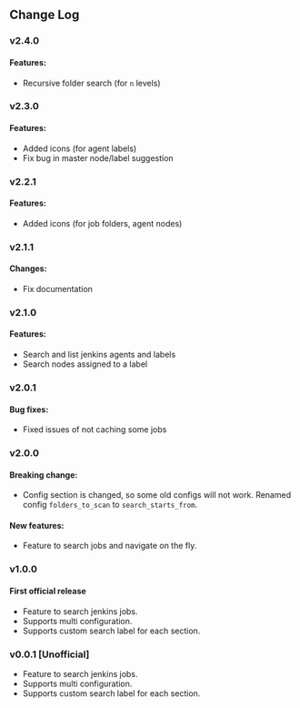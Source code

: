 ## Change Log

### v2.4.0

#### Features:

* Recursive folder search (for `n` levels)

### v2.3.0

#### Features:

* Added icons (for agent labels)
* Fix bug in master node/label suggestion

### v2.2.1

#### Features:

* Added icons (for job folders, agent nodes)

### v2.1.1

#### Changes:

* Fix documentation

### v2.1.0

#### Features:

* Search and list jenkins agents and labels
* Search nodes assigned to a label

### v2.0.1

#### Bug fixes:

* Fixed issues of not caching some jobs

### v2.0.0

#### Breaking change:

* Config section is changed, so some old configs will not work. Renamed config `folders_to_scan` to
  `search_starts_from`.

#### New features:

* Feature to search jobs and navigate on the fly.

### v1.0.0

#### First official release

* Feature to search jenkins jobs.
* Supports multi configuration.
* Supports custom search label for each section.

### v0.0.1 [Unofficial]

* Feature to search jenkins jobs.
* Supports multi configuration.
* Supports custom search label for each section.
